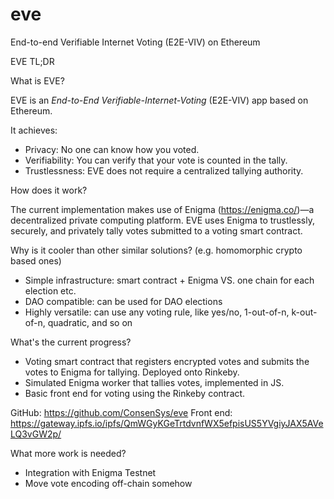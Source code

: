 # eve
End-to-end Verifiable Internet Voting (E2E-VIV) on Ethereum

EVE TL;DR

What is EVE?

EVE is an *End-to-End Verifiable-Internet-Voting* (E2E-VIV) app based on Ethereum.

It achieves:

* Privacy: No one can know how you voted.
* Verifiability: You can verify that your vote is counted in the tally.
* Trustlessness: EVE does not require a centralized tallying authority.

How does it work?

The current implementation makes use of Enigma (https://enigma.co/)—a decentralized private computing platform. EVE uses Enigma to trustlessly, securely, and privately tally votes submitted to a voting smart contract.

Why is it cooler than other similar solutions? (e.g. homomorphic crypto based ones)

* Simple infrastructure: smart contract + Enigma VS. one chain for each election etc.
* DAO compatible: can be used for DAO elections
* Highly versatile: can use any voting rule, like yes/no, 1-out-of-n, k-out-of-n, quadratic, and so on

What's the current progress?

* Voting smart contract that registers encrypted votes and submits the votes to Enigma for tallying. Deployed onto Rinkeby.
* Simulated Enigma worker that tallies votes, implemented in JS.
* Basic front end for voting using the Rinkeby contract.

GitHub: https://github.com/ConsenSys/eve
Front end: https://gateway.ipfs.io/ipfs/QmWGyKGeTrtdvnfWX5efpisUS5YVgiyJAX5AVeLQ3vGW2p/

What more work is needed?

* Integration with Enigma Testnet
* Move vote encoding off-chain somehow

